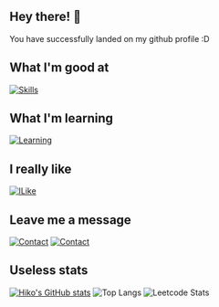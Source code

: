 ## Hey there! 👋

You have successfully landed on my github profile :D

## What I'm good at

[![Skills](https://skillicons.dev/icons?i=ts,nextjs,react,css,python,js,tailwind,prisma,figma)](https://github.com/HikolakitaDev)

## What I'm learning

[![Learning](https://skillicons.dev/icons?i=rust,go,cpp,unity,docker,redis)](https://github.com/HikolakitaDev)

## I really like

[![ILike](https://skillicons.dev/icons?i=vscode,vite,python)](https://github.com/HikolakitaDev)

## Leave me a message

[![Contact](https://skillicons.dev/icons?i=discord)](https://discord.gg/eRVwMNYPaz)
[![Contact](https://skillicons.dev/icons?i=devto)](https://dev.to/hikolakita)

## Useless stats

[![Hiko's GitHub stats](https://github-readme-stats.vercel.app/api?username=HikolakitaDev)](https://github.com/anuraghazra/github-readme-stats)
![Top Langs](https://github-readme-stats.vercel.app/api/top-langs/?username=HikolakitaDev&hide_progress=true)
![Leetcode Stats](https://leetcard.jacoblin.cool/hikolakita)


